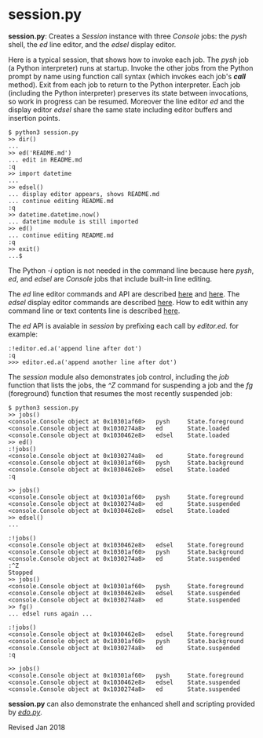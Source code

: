 
session.py
==========

**session.py**: Creates a *Session* instance with three *Console*
jobs: the *pysh* shell, the *ed* line editor, and the *edsel*
display editor.

Here is a typical session, that shows how to invoke each job.  The
*pysh* job (a Python interpreter) runs at startup.  Invoke the other
jobs from the Python prompt by name using function call syntax (which invokes
each job's *__call__* method).  Exit from each job to return to the
Python interpreter.  Each job (including the Python interpreter)
preserves its state between invocations, so work in progress can be
resumed.  Moreover the line editor *ed* and the display editor *edsel*
share the same state including editor buffers and insertion points.

    $ python3 session.py
    >> dir()
    ...
    >> ed('README.md')
    ... edit in README.md
    :q
    >> import datetime
    ...
    >> edsel()
    ... display editor appears, shows README.md
    ... continue editing README.md
    :q
    >> datetime.datetime.now()
    ... datetime module is still imported
    >> ed()
    ... continue editing README.md
    :q
    >> exit()
    ...$

The Python *-i* option is not needed in the command line because here
*pysh*, *ed*, and *edsel* are *Console* jobs that include built-in
line editing.

The *ed* line editor commands and API are described
[here](../editors/ed.md) and [here](../editors/ed.txt).  The *edsel*
display editor commands are described [here](../editors/edsel.md).
How to edit within any command line or text contents line is described
[here](../console/console.txt).

The *ed* API is avaiable in *session* by prefixing each call by *editor.ed.*
for example:

    :!editor.ed.a('append line after dot')
    :q   
    >>> editor.ed.a('append another line after dot')

The *session* module also demonstrates job control, including the
*job* function that lists the jobs, the *^Z* command for suspending a job
and the *fg* (foreground) function that resumes the most recently
suspended job:

    $ python3 session.py
    >> jobs()
    <console.Console object at 0x10301af60>   pysh     State.foreground
    <console.Console object at 0x1030274a8>   ed       State.loaded
    <console.Console object at 0x1030462e8>   edsel    State.loaded
    >> ed()
    :!jobs()
    <console.Console object at 0x1030274a8>   ed       State.foreground
    <console.Console object at 0x10301af60>   pysh     State.background
    <console.Console object at 0x1030462e8>   edsel    State.loaded
    :q

    >> jobs()
    <console.Console object at 0x10301af60>   pysh     State.foreground
    <console.Console object at 0x1030274a8>   ed       State.suspended
    <console.Console object at 0x1030462e8>   edsel    State.loaded
    >> edsel()
    ... 

    :!jobs()
    <console.Console object at 0x1030462e8>   edsel    State.foreground
    <console.Console object at 0x10301af60>   pysh     State.background
    <console.Console object at 0x1030274a8>   ed       State.suspended
    :^Z
    Stopped
    >> jobs()
    <console.Console object at 0x10301af60>   pysh     State.foreground
    <console.Console object at 0x1030462e8>   edsel    State.suspended
    <console.Console object at 0x1030274a8>   ed       State.suspended
    >> fg()
    ... edsel runs again ...

    :!jobs()
    <console.Console object at 0x1030462e8>   edsel    State.foreground
    <console.Console object at 0x10301af60>   pysh     State.background
    <console.Console object at 0x1030274a8>   ed       State.suspended
    :q

    >> jobs()
    <console.Console object at 0x10301af60>   pysh     State.foreground
    <console.Console object at 0x1030462e8>   edsel    State.suspended
    <console.Console object at 0x1030274a8>   ed       State.suspended

**session.py** can also demonstrate the enhanced shell and scripting
provided by *[edo.py](../editors/edo.md)*.
    
Revised Jan 2018
